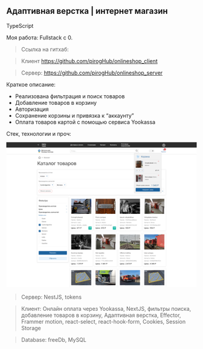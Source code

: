 ## Адаптивная верстка | интернет магазин

TypeScript

Моя работа: Fullstack с 0.

>Ссылка на гитхаб:

>Клиент https://github.com/pirogHub/onlineshop_client

>Сервер: https://github.com/pirogHub/onlineshop_server

Краткое описание:
- Реализована фильтрация и поиск товаров
- Добавление товаров в корзину
- Авторизация
- Сохранение корзины и привязка к “аккаунту”
- Оплата товаров картой с помощью сервиса Yookassa

Стек, технологии и проч:

![online-shop](online-shop.png)

>Сервер: NestJS, tokens

>Клиент: Онлайн оплата через Yookassa, NextJS, фильтры поиска, добавление товаров в корзину, Адаптивная верстка, Effector, Frammer motion, react-select, react-hook-form, Cookies, Session Storage

>Database: freeDb, MySQL
